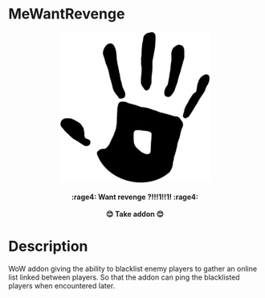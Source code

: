 # MeWantRevenge

<p align="center">
  <img src="https://github.com/kevinpruvost/MeWantRevenge/blob/main/resources/logo.png" width="300"/><br/><br/>
  <b>
    :rage4: Want revenge ?!!!1!!1! :rage4: <br/><br/>
    😊 Take addon 😊
  </b>
</p>

# Description

WoW addon giving the ability to blacklist enemy players to gather an online list linked between players. So that the addon can ping the blacklisted players when encountered later.
